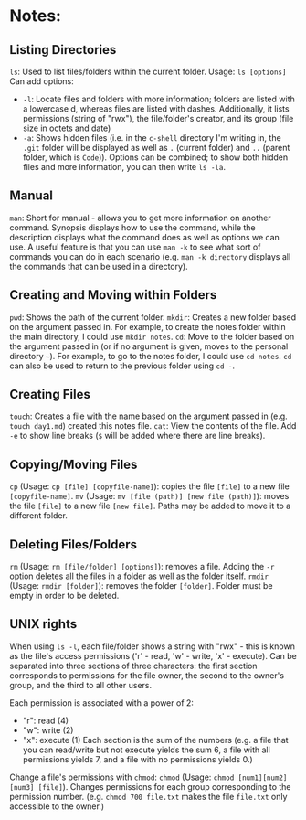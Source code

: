 # Notes:

## Listing Directories
`ls`: Used to list files/folders within the current folder. Usage: `ls [options]`
Can add options:
- `-l`: Locate files and folders with more information; folders are listed with a lowercase d, whereas files are listed with dashes. Additionally, it lists permissions (string of "rwx"), the file/folder's creator, and its group (file size in octets and date)
- `-a`: Shows hidden files (i.e. in the `c-shell` directory I'm writing in, the `.git` folder will be displayed as well as `.` (current folder) and `..` (parent folder, which is `Code`)).
Options can be combined; to show both hidden files and more information, you can then write `ls -la`.

## Manual
`man`: Short for manual - allows you to get more information on another command. Synopsis displays how to use the command, while the description displays what the command does as well as options we can use. A useful feature is that you can use `man -k` to see what sort of commands you can do in each scenario (e.g. `man -k directory` displays all the commands that can be used in a directory).

## Creating and Moving within Folders
`pwd`: Shows the path of the current folder. 
`mkdir`: Creates a new folder based on the argument passed in. For example, to create the notes folder within the main directory, I could use `mkdir notes`.
`cd`: Move to the folder based on the argument passed in (or if no argument is given, moves to the personal directory `~`). For example, to go to the notes folder, I could use `cd notes`. `cd` can also be used to return to the previous folder using `cd -`.

## Creating Files
`touch`: Creates a file with the name based on the argument passed in (e.g. `touch day1.md`) created this notes file.
`cat`: View the contents of the file. Add `-e` to show line breaks (`$` will be added where there are line breaks).

## Copying/Moving Files
`cp` (Usage: `cp [file] [copyfile-name]`): copies the file `[file]` to a new file `[copyfile-name]`.
`mv` (Usage: `mv [file (path)] [new file (path)]`): moves the file `[file]` to a new file `[new file]`. Paths may be added to move it to a different folder.

## Deleting Files/Folders
`rm` (Usage: `rm [file/folder] [options]`): removes a file. Adding the `-r` option deletes all the files in a folder as well as the folder itself.
`rmdir` (Usage: `rmdir [folder]`): removes the folder `[folder]`. Folder must be empty in order to be deleted.

## UNIX rights
When using `ls -l`, each file/folder shows a string with "rwx" - this is known as the file's access permissions ('r' - read, 'w' - write, 'x' - execute). Can be separated into three sections of three characters: the first section corresponds to permissions for the file owner, the second to the owner's group, and the third to all other users.

Each permission is associated with a power of 2:
- "r": read (4)
- "w": write (2)
- "x": execute (1)
Each section is the sum of the numbers (e.g. a file that you can read/write but not execute yields the sum 6, a file with all permissions yields 7, and a file with no permissions yields 0.)

Change a file's permissions with `chmod`:
`chmod` (Usage: `chmod [num1][num2][num3] [file]`). Changes permissions for each group corresponding to the permission number. (e.g. `chmod 700 file.txt` makes the file `file.txt` only accessible to the owner.) 
